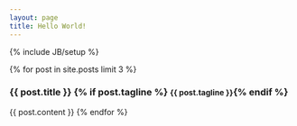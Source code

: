 ```yaml
---
layout: page
title: Hello World!
---
```

{% include JB/setup %}

{% for post in site.posts limit 3 %}
<h3>{{ post.title }} {% if post.tagline %} <small>{{ post.tagline }}</small>{% endif %}</h3>
{{ post.content }}
{% endfor %}
